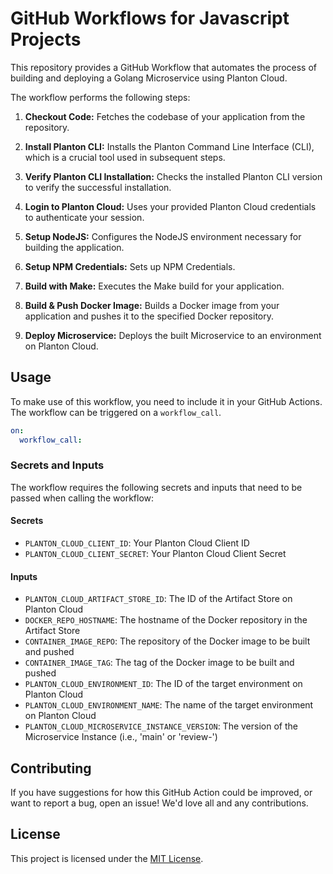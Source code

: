 # GitHub Workflows for Javascript Projects

This repository provides a GitHub Workflow that automates the process of building and deploying a Golang Microservice using Planton Cloud.

The workflow performs the following steps:

1. **Checkout Code:** Fetches the codebase of your application from the repository.

2. **Install Planton CLI:** Installs the Planton Command Line Interface (CLI), which is a crucial tool used in subsequent steps.

3. **Verify Planton CLI Installation:** Checks the installed Planton CLI version to verify the successful installation.

4. **Login to Planton Cloud:** Uses your provided Planton Cloud credentials to authenticate your session.

5. **Setup NodeJS:** Configures the NodeJS environment necessary for building the application.

6. **Setup NPM Credentials:** Sets up NPM Credentials.

7. **Build with Make:** Executes the Make build for your application.

8. **Build & Push Docker Image:** Builds a Docker image from your application and pushes it to the specified Docker repository.

9. **Deploy Microservice:** Deploys the built Microservice to an environment on Planton Cloud.

## Usage

To make use of this workflow, you need to include it in your GitHub Actions. The workflow can be triggered on a `workflow_call`.

```yaml
on:
  workflow_call:
```

### Secrets and Inputs

The workflow requires the following secrets and inputs that need to be passed when calling the workflow:

#### Secrets

- `PLANTON_CLOUD_CLIENT_ID`: Your Planton Cloud Client ID
- `PLANTON_CLOUD_CLIENT_SECRET`: Your Planton Cloud Client Secret

#### Inputs

- `PLANTON_CLOUD_ARTIFACT_STORE_ID`: The ID of the Artifact Store on Planton Cloud
- `DOCKER_REPO_HOSTNAME`: The hostname of the Docker repository in the Artifact Store
- `CONTAINER_IMAGE_REPO`: The repository of the Docker image to be built and pushed
- `CONTAINER_IMAGE_TAG`: The tag of the Docker image to be built and pushed
- `PLANTON_CLOUD_ENVIRONMENT_ID`: The ID of the target environment on Planton Cloud
- `PLANTON_CLOUD_ENVIRONMENT_NAME`: The name of the target environment on Planton Cloud
- `PLANTON_CLOUD_MICROSERVICE_INSTANCE_VERSION`: The version of the Microservice Instance (i.e., 'main' or 'review-<pull-request-number>')

## Contributing

If you have suggestions for how this GitHub Action could be improved, or want to report a bug, open an issue! We'd love all and any contributions.

## License

This project is licensed under the [MIT License](LICENSE).

